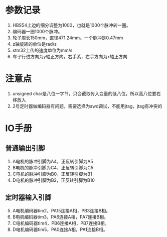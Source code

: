 # 参数记录
1. HBS54上边的细分调整为1000，也就是1000个脉冲转一圈。
2. 编码器一圈1000个脉冲。
3. 轮子周长150mm，直径471.24mm。一个脉冲是0.47mm
4. z轴旋转的单位是rad/s
5. stm32上传的速度单位为mm/s
6. 车子行进方向为y轴正方向，右手系，右手方向为x轴正方向
   
# 注意点
1. unsigned char是八位一字节，只会截取传入变量的低八位，所以高八位要右移放入
2. 2号定时器做编码器有问题，需要选择为swd调试，不能用jtag，jtag有冲突的



# IO手册
## 普通输出引脚
1. A电机的脉冲引脚为A4，正反转引脚为A5
2. B电机的脉冲引脚为C4，正反转引脚为C5
3. C电机的脉冲引脚为B0，正反转引脚为B1
4. D电机的脉冲引脚为B2，正反转引脚为B10
## 定时器输入引脚
5. A电机编码器tim2，PA15连接A相，PB3连接B相。
6. B电机编码器tim3，PA6连接A相，PA7连接B相。
7. C电机编码器tim4，PB6连接A相，PB7连接B相。
8. D电机编码器tim5，PA0连接A相，PA1连接B相。